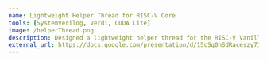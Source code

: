 ```yaml
---
name: Lightweight Helper Thread for RISC-V Core
tools: [SystemVerilog, Verdi, CUDA Lite]
image: /helperThread.png
description: Designed a lightweight helper thread for the RISC-V Vanilla core used in the HammerBlade manycore. Implemented in a way similar to simultaneous multithreading, with the helper thread having a dedicated ALU while sharing the other resources in the pipeline. Benchmarked the performance of the system with memcpy.
external_url: https://docs.google.com/presentation/d/15cSq0hSdRaceszy7It2HHhN92ZONIRWD3_qXcrHOCTY/edit?usp=sharing
---
```

